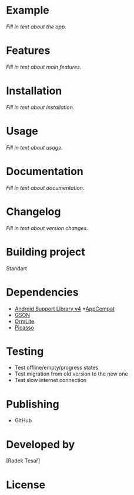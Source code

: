 Example
=======

*Fill in text about the app.*


Features
========

*Fill in text about main features.*


Installation
============

*Fill in text about installation.*


Usage
=====

*Fill in text about usage.*


Documentation
=============

*Fill in text about documentation.*


Changelog
=========

*Fill in text about version changes.*


Building project
================

Standart


Dependencies
============


* [Android Support Library v4](http://developer.android.com/tools/extras/support-library.html)
*[AppCompat](https://developer.android.com/reference/android/support/v7/appcompat/package-summary.html)
* [GSON](http://code.google.com/p/google-gson/)
* [OrmLite](http://ormlite.com/)
* [Picasso](https://github.com/square/picasso)


Testing
=======


* Test offline/empty/progress states
* Test migration from old version to the new one
* Test slow internet connection


Publishing
==========

* GitHub


Developed by
============

[Radek Tesař]


License
=======
